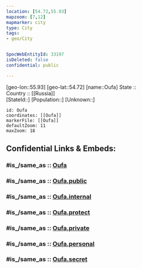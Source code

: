 ```yaml
---
location: [54.72,55.93] 
mapzoom: [7,12] 
mapmarker: city 
type: City
tags:
- geo/City


SpocWebEntityId: 33197
isDeleted: false
confidential: public

---
```

[geo-lon::55.93] 
[geo-lat::54.72] 
[name::Oufa] 
State ::  
Country :: [[Russia]]  
[StateId::] 
[Population::] 
[Unknown::] 


```leaflet
id: Oufa
coordinates: [[Oufa]] 
markerFile: [[Oufa]] 
defaultZoom: 11 
maxZoom: 18
```


## Confidential Links & Embeds: 

### #is_/same_as :: [Oufa](/_Standards/Earth/Continent/Asia/Asia~North/Asia~Ural/Bashkortostan~Republic/City/Oufa.md) 

### #is_/same_as :: [Oufa.public](/_public/Earth/Continent/Asia/Asia~North/Asia~Ural/Bashkortostan~Republic/City/Oufa.public.md) 

### #is_/same_as :: [Oufa.internal](/_internal/Earth/Continent/Asia/Asia~North/Asia~Ural/Bashkortostan~Republic/City/Oufa.internal.md) 

### #is_/same_as :: [Oufa.protect](/_protect/Earth/Continent/Asia/Asia~North/Asia~Ural/Bashkortostan~Republic/City/Oufa.protect.md) 

### #is_/same_as :: [Oufa.private](/_private/Earth/Continent/Asia/Asia~North/Asia~Ural/Bashkortostan~Republic/City/Oufa.private.md) 

### #is_/same_as :: [Oufa.personal](/_personal/Earth/Continent/Asia/Asia~North/Asia~Ural/Bashkortostan~Republic/City/Oufa.personal.md) 

### #is_/same_as :: [Oufa.secret](/_secret/Earth/Continent/Asia/Asia~North/Asia~Ural/Bashkortostan~Republic/City/Oufa.secret.md)

